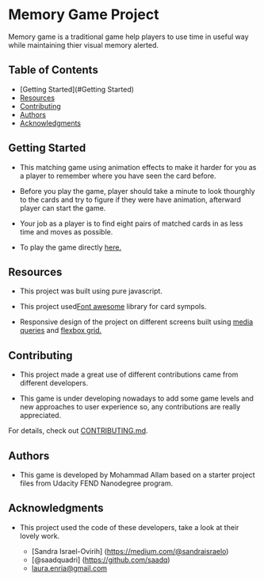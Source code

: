 # Memory Game Project
Memory game is a traditional game help players to use time 
in useful way while maintaining thier visual memory alerted.

## Table of Contents

* [Getting Started](#Getting Started)
* [Resources](#Resources)
* [Contributing](#contributing)
* [Authors](#Authors)
* [Acknowledgments](#Acknowledgments)

## Getting Started

*   This matching game using animation effects to make it 
    harder for you as a player to remember where you have 
    seen the card before.

*   Before you play the game, player should take a minute 
    to look thourghly to the cards and try to figure if they
    were have animation, afterward player can start the game.

*   Your job as a player is to find eight pairs of matched 
    cards in as less time and moves as possible.

*   To play the game directly [here.](https://codepen.io/uodeeb/full/yEjNvx/)

## Resources

*   This project was built using pure javascript.

*   This project used[Font awesome](https://maxcdn.bootstrapcdn.com/font-awesome/4.6.1/css/font-awesome.min.css) library for card sympols.

*   Responsive design of the project on different screens
    built using [media queries](https://developer.mozilla.org/en-US/docs/Web/CSS/Media_Queries/Using_media_queries) and [flexbox grid.](http://flexboxgrid.com/)

## Contributing

*   This project made a great use of different contributions came
    from different developers.

*   This game is under developing nowadays to add some game levels
    and new approaches to user experience so, any contributions are really appreciated.
    

For details, check out [CONTRIBUTING.md](CONTRIBUTING.md).
## Authors

*   This game is developed by Mohammad Allam based on a starter 
    project files from Udacity FEND Nanodegree program.

## Acknowledgments

*   This project used the code of these developers, take a look
    at their lovely work.

    -   [Sandra Israel-Ovirih] (https://medium.com/@sandraisraelo)
    -   [@saadquadri]  (https://github.com/saadq)
    -   [laura.enria@gmail.com](https://codepen.io/LauraEnria/pen/yjgPvR)